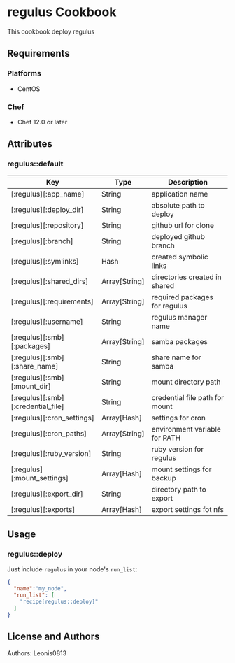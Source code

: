 # regulus Cookbook

This cookbook deploy regulus

## Requirements

### Platforms

- CentOS

### Chef

- Chef 12.0 or later

## Attributes

### regulus::default

|Key                               |Type         |Description                   |
|----------------------------------|-------------|------------------------------|
|[:regulus][:app_name]             |String       |application name              |
|[:regulus][:deploy_dir]           |String       |absolute path to deploy       |
|[:regulus][:repository]           |String       |github url for clone          |
|[:regulus][:branch]               |String       |deployed github branch        |
|[:regulus][:symlinks]             |Hash         |created symbolic links        |
|[:regulus][:shared_dirs]          |Array[String]|directories created in shared |
|[:regulus][:requirements]         |Array[String]|required packages for regulus |
|[:regulus][:username]             |String       |regulus manager name          |
|[:regulus][:smb][:packages]       |Array[String]|samba packages                |
|[:regulus][:smb][:share_name]     |String       |share name for samba          |
|[:regulus][:smb][:mount_dir]      |String       |mount directory path          |
|[:regulus][:smb][:credential_file]|String       |credential file path for mount|
|[:regulus][:cron_settings]        |Array[Hash]  |settings for cron             |
|[:regulus][:cron_paths]           |Array[String]|environment variable for PATH |
|[:regulus][:ruby_version]         |String       |ruby version for regulus      |
|[:regulus][:mount_settings]       |Array[Hash]  |mount settings for backup     |
|[:regulus][:export_dir]           |String       |directory path to export      |
|[:regulus][:exports]              |Array[Hash]  |export settings fot nfs       |

## Usage

### regulus::deploy

Just include `regulus` in your node's `run_list`:

```json
{
  "name":"my_node",
  "run_list": [
    "recipe[regulus::deploy]"
  ]
}
```

## License and Authors

Authors: Leonis0813
